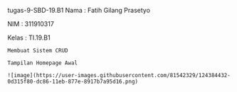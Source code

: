 tugas-9-SBD-19.B1
	Nama	: Fatih Gilang Prasetyo <p>
	NIM		: 311910317 <p>
	Kelas	: TI.19.B1 <P>
		
	Membuat Sistem CRUD
		
	Tampilan Homepage Awal
	
	![image](https://user-images.githubusercontent.com/81542329/124384432-0d315f80-dc86-11eb-877e-8917b7a95d16.png)

	
		
		
